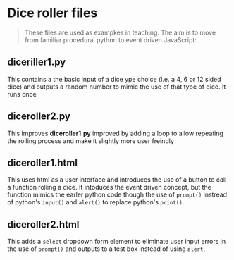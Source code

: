 # Dice roller files

> These files are used as exampkes in teaching. The aim is to move from familiar procedural python to event driven JavaScript:
## diceriller1.py

This contains a the basic input of a dice ype choice (i.e. a 4, 6 or 12 sided dice) and outputs a random number to mimic the use of that type of dice. It runs once

## diceroller2.py

This improves **diceroller1.py** improved by adding a loop to allow repeating the rolling process and make it slightly more user freindly

## diceroller1.html

This uses html as a user interface and introduces the use of a button to call a function rolling a dice. It intoduces the event driven concept, but the function mimics the earler python code though the use of ```prompt()``` instread of python's ```input()``` and ```alert()``` to replace python's ```print()```.

## diceroller2.html

This adds a ```select``` dropdown form element to eliminate user input errors in the use of ```prompt()``` and outputs to a test box instead of using ```alert```.
